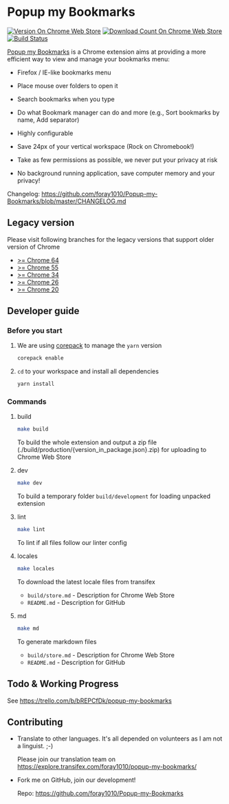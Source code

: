 # Popup my Bookmarks

[![Version On Chrome Web Store](https://img.shields.io/chrome-web-store/v/mppflflkbbafeopeoeigkbbdjdbeifni.svg?maxAge=3600)](https://chromewebstore.google.com/detail/popup-my-bookmarks/mppflflkbbafeopeoeigkbbdjdbeifni)
[![Download Count On Chrome Web Store](https://img.shields.io/chrome-web-store/users/mppflflkbbafeopeoeigkbbdjdbeifni.svg?maxAge=3600)](https://chromewebstore.google.com/detail/popup-my-bookmarks/mppflflkbbafeopeoeigkbbdjdbeifni)
[![Build Status](https://img.shields.io/circleci/build/gh/foray1010/Popup-my-Bookmarks/master.svg?maxAge=3600)](https://app.circleci.com/pipelines/github/foray1010/Popup-my-Bookmarks?branch=master)

[Popup my Bookmarks](https://chromewebstore.google.com/detail/popup-my-bookmarks/mppflflkbbafeopeoeigkbbdjdbeifni) is a Chrome extension aims at providing a more efficient way to view and manage your bookmarks menu:

- Firefox / IE-like bookmarks menu

- Place mouse over folders to open it

- Search bookmarks when you type

- Do what Bookmark manager can do and more (e.g., Sort bookmarks by name, Add separator)

- Highly configurable

- Save 24px of your vertical workspace (Rock on Chromebook!)

- Take as few permissions as possible, we never put your privacy at risk

- No background running application, save computer memory and your privacy!

Changelog: <https://github.com/foray1010/Popup-my-Bookmarks/blob/master/CHANGELOG.md>

## Legacy version

Please visit following branches for the legacy versions that support older version of Chrome

- [>= Chrome 64](https://github.com/foray1010/Popup-my-Bookmarks/tree/minimum_chrome_version_64)
- [>= Chrome 55](https://github.com/foray1010/Popup-my-Bookmarks/tree/minimum_chrome_version_55)
- [>= Chrome 34](https://github.com/foray1010/Popup-my-Bookmarks/tree/minimum_chrome_version_34)
- [>= Chrome 26](https://github.com/foray1010/Popup-my-Bookmarks/tree/minimum_chrome_version_26)
- [>= Chrome 20](https://github.com/foray1010/Popup-my-Bookmarks/tree/minimum_chrome_version_20)

## Developer guide

### Before you start

1. We are using [corepack](https://nodejs.org/api/corepack.html) to manage the `yarn` version

   ```sh
   corepack enable
   ```

1. `cd` to your workspace and install all dependencies

   ```sh
   yarn install
   ```

### Commands

1. build

   ```sh
   make build
   ```

   To build the whole extension and output a zip file (./build/production/{version_in_package.json}.zip) for uploading to Chrome Web Store

1. dev

   ```sh
   make dev
   ```

   To build a temporary folder `build/development` for loading unpacked extension

1. lint

   ```sh
   make lint
   ```

   To lint if all files follow our linter config

1. locales

   ```sh
   make locales
   ```

   To download the latest locale files from transifex
   - `build/store.md` - Description for Chrome Web Store
   - `README.md` - Description for GitHub

1. md

   ```sh
   make md
   ```

   To generate markdown files
   - `build/store.md` - Description for Chrome Web Store
   - `README.md` - Description for GitHub

## Todo & Working Progress

See <https://trello.com/b/bREPCfDk/popup-my-bookmarks>

## Contributing

- Translate to other languages. It's all depended on volunteers as I am not a linguist. ;-)

  Please join our translation team on <https://explore.transifex.com/foray1010/popup-my-bookmarks/>

- Fork me on GitHub, join our development!

  Repo: <https://github.com/foray1010/Popup-my-Bookmarks>
